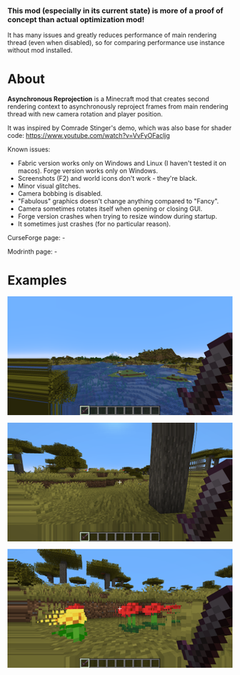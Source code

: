 ### This mod (especially in its current state) is more of a proof of concept than actual optimization mod!
It has many issues and greatly reduces performance of main rendering thread (even when disabled),
so for comparing performance use instance without mod installed.

# About
**Asynchronous Reprojection** is a Minecraft mod that creates second rendering context to asynchronously reproject frames from main rendering thread with new camera rotation and player position.

It was inspired by Comrade Stinger's demo, which was also base for shader code:
https://www.youtube.com/watch?v=VvFyOFacljg

Known issues:
- Fabric version works only on Windows and Linux (I haven't tested it on macos). Forge version works only on Windows.
- Screenshots (F2) and world icons don't work - they're black.
- Minor visual glitches.
- Camera bobbing is disabled.
- "Fabulous" graphics doesn't change anything compared to "Fancy".
- Camera sometimes rotates itself when opening or closing GUI.
- Forge version crashes when trying to resize window during startup.
- It sometimes just crashes (for no particular reason).

CurseForge page: -

Modrinth page: -

# Examples

![](https://raw.githubusercontent.com/mt1006/mc-ar-mod/_common/screenshots/example1.png)

![](https://raw.githubusercontent.com/mt1006/mc-ar-mod/_common/screenshots/example2.png)

![](https://raw.githubusercontent.com/mt1006/mc-ar-mod/_common/screenshots/example3.png)
